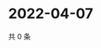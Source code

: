 # 2022-04-07

共 0 条

<!-- BEGIN WEIBO -->
<!-- 最后更新时间 Thu Apr 07 2022 22:19:51 GMT+0800 (China Standard Time) -->

<!-- END WEIBO -->
